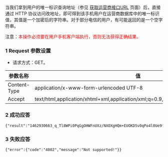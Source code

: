 当我们拿到用户的唯一标识查询地址（参见 [获取运营商接口URL](/document/product/594/10035) 页面）后，直接通过 HTTP 协议访问改地址，即可得到该手机用户在运营商数据库中的唯一标识值，其值是一个加密后的字符串。对于部分电信的用户，有可能返回的是一个空字符串。

注意：<font style="color:red">本操作必须要在用户手机客户端执行，否则无法获得正确结果。</font>


### 1 Request 参数设置

* 请求方式：GET。

| 参数名称| 值 | 
|---------|---------|
| Content-Type | application/x-www-form-urlencoded UTF-8 |
| Accept | text/html,application/xhtml+xml,application/xml;q=0.9,*/*;q=0.8,UC/145,plugin/1,alipay/u |


### 2 成功应答
```
{"result":"1462930663_q_Tl8WPi0PqGgOHWFnUXz/NXOXgHQm+EUOKD5v0qPo4l0Ue9fKGVK79/2QKUVhsVehckYyaDKZ7Hmmb1538k8nnQ=="}
```

### 3 失败应答
```
{"error":{"code":"4002","message":"Not supported!"}}
```
